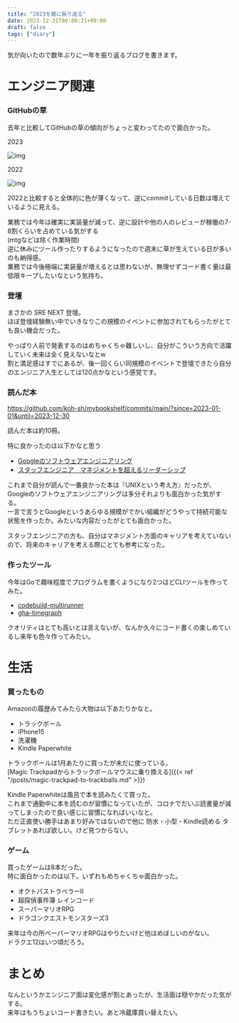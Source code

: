 ```yaml
---
title: "2023を雑に振り返る"
date: 2023-12-31T00:00:21+09:00
draft: false
tags: ["diary"]
---
```


気が向いたので数年ぶりに一年を振り返るブログを書きます。

# エンジニア関連

### GitHubの草

去年と比較してGitHubの草の傾向がちょっと変わってたので面白かった。

2023

![img][link1]

2022

![img][link2]

2022と比較すると全体的に色が薄くなって、逆にcommitしている日数は増えているように見える。

業務では今年は確実に実装量が減って、逆に設計や他の人のレビューが稼働の7-8割くらいを占めている気がする  
(mtgなどは除く作業時間)  
逆に休みにツール作ったりするようになったので週末に草が生えている日が多いのも納得感。  
業務では今後極端に実装量が増えるとは思わないが、無理せずコード書く量は最低限キープしたいなという気持ち。

### 登壇

まさかの SRE NEXT 登壇。  
ほぼ登壇経験無い中でいきなりこの規模のイベントに参加されてもらったがとても良い機会だった。

やっぱり人前で発表するのはめちゃくちゃ難しいし、自分がこういう方向で活躍していく未来は全く見えないなとw  
割と満足感はすでにあるが、後一回くらい同規模のイベントで登壇できたら自分のエンジニア人生としては120点かなという感覚です。

### 読んだ本

https://github.com/koh-sh/mybookshelf/commits/main/?since=2023-01-01&until=2023-12-30

読んだ本は約10冊。

特に良かったのは以下かなと思う

- [Googleのソフトウェアエンジニアリング][link3]
- [スタッフエンジニア　マネジメントを超えるリーダーシップ][link4]

これまで自分が読んで一番良かった本は『UNIXという考え方』だったが、Googleのソフトウェアエンジニアリングは多分それよりも面白かった気がする。  
一言で言うとGoogleというあらゆる規模がでかい組織がどうやって持続可能な状態を作ったか。みたいな内容だったがとても面白かった。

スタッフエンジニアの方も、自分はマネジメント方面のキャリアを考えていないので、将来のキャリアを考える際にとても参考になった。

### 作ったツール

今年はGoで趣味程度でプログラムを書くようになり2つほどCLIツールを作ってみた。

- [codebuild-multirunner][link5]
- [gha-timegraph][link6]

クオリティはとても高いとは言えないが、なんか久々にコード書くの楽しめているし来年も色々作ってみたい。

# 生活

### 買ったもの

Amazonの履歴みてみたら大物は以下あたりかなと。

- トラックボール
- iPhone15
- 洗濯機
- Kindle Paperwhite

トラックボールは1月あたりに買ったが未だに使っている。  
[Magic Trackpadからトラックボールマウスに乗り換える]({{< ref "/posts/magic-trackpad-to-trackballs.md" >}})

Kindle Paperwhiteは風呂で本を読みたくて買った。  
これまで通勤中に本を読むのが習慣になっていたが、コロナでだいぶ読書量が減ってしまったので良い感じに習慣になればいいなと。  
ただ正直使い勝手はあまり好みではないので他に 防水・小型・Kindle読める タブレットあれば欲しい。けど見つからない。

### ゲーム

買ったゲームは8本だった。  
特に面白かったのは以下。いずれもめちゃくちゃ面白かった。

- オクトパストラベラーⅡ
- 超探偵事件簿 レインコード
- スーパーマリオRPG
- ドラゴンクエストモンスターズ3

来年は今の所ペーパーマリオRPGはやりたいけど他はめぼしいのがない。  
ドラクエ12はいつ頃だろう。

# まとめ

なんというかエンジニア面は変化感が割とあったが、生活面は穏やかだった気がする。  
来年はもうちょいコード書きたい。あと冷蔵庫買い替えたい。

[link1]: /images/review-2023/1.avif
[link2]: /images/review-2023/2.avif
[link3]: https://www.oreilly.co.jp/books/9784873119656/
[link4]: https://bookplus.nikkei.com/atcl/catalog/23/04/07/00760/
[link5]: https://github.com/koh-sh/codebuild-multirunner
[link6]: https://github.com/koh-sh/gha-timegraph
